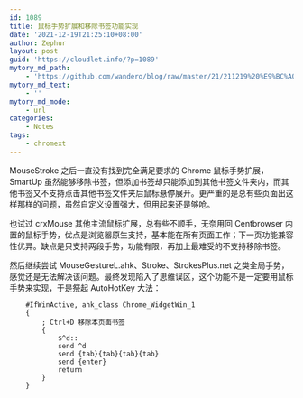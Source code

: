 ```yaml
---
id: 1089
title: 鼠标手势扩展和移除书签功能实现
date: '2021-12-19T21:25:10+08:00'
author: Zephur
layout: post
guid: 'https://cloudlet.info/?p=1089'
mytory_md_path:
    - 'https://github.com/wandero/blog/raw/master/21/211219%20%E9%BC%A0%E6%A0%87%E6%89%8B%E5%8A%BF%E6%89%A9%E5%B1%95%E5%92%8C%E7%A7%BB%E9%99%A4%E4%B9%A6%E7%AD%BE%E5%8A%9F%E8%83%BD%E5%AE%9E%E7%8E%B0.md'
mytory_md_text:
    - ''
mytory_md_mode:
    - url
categories:
    - Notes
tags:
    - chromext
---
```


MouseStroke 之后一直没有找到完全满足要求的 Chrome 鼠标手势扩展，SmartUp 虽然能够移除书签，但添加书签却只能添加到其他书签文件夹内，而其他书签又不支持点击其他书签文件夹后鼠标悬停展开。更严重的是总有些页面出这样那样的问题，虽然自定义设置强大，但用起来还是够呛。

<!-- more -->

也试过 crxMouse 其他主流鼠标扩展，总有些不顺手，无奈用回 Centbrowser 内置的鼠标手势，优点是浏览器原生支持，基本能在所有页面工作；下一页功能兼容性优异。缺点是只支持两段手势，功能有限，再加上最难受的不支持移除书签。

然后继续尝试 MouseGestureL.ahk、Stroke、StrokesPlus.net 之类全局手势，感觉还是无法解决该问题。最终发现陷入了思维误区，这个功能不是一定要用鼠标手势来实现，于是祭起 AutoHotKey 大法：

```ahk
    #IfWinActive, ahk_class Chrome_WidgetWin_1
    {
        ; Ctrl+D 移除本页面书签
        {
            $^d::
            send ^d
            send {tab}{tab}{tab}{tab}
            send {enter}
            return
        }
    }
```
